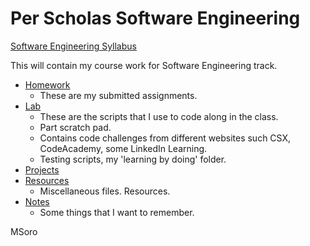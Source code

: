 # Per Scholas Software Engineering

[Software Engineering Syllabus](files/SESyllabusMERN.pdf)

This will contain my course work for Software Engineering track.

- [Homework](Homework/)
  - These are my submitted assignments.
- [Lab](Lab/)
  - These are the scripts that I use to code along in the class.
  - Part scratch pad.
  - Contains code challenges from different websites such CSX, CodeAcademy, some LinkedIn Learning.
  - Testing scripts, my 'learning by doing' folder.
- [Projects](Projects/)
- [Resources](Resources/)
  - Miscellaneous files. Resources.
- [Notes](Notes/)
  - Some things that I want to remember.

MSoro
